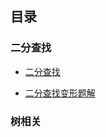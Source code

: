 

## 目录

### 二分查找

* [二分查找](https://github.com/maycope/May-Nodes/blob/master/All-algorithm/二分查找.md)

* [二分查找变形题解](https://github.com/maycope/May-Nodes/blob/master/All-algorithm/二分查找变形题解.md)

###  树相关

